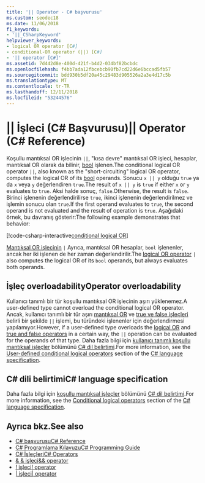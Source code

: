 ```yaml
---
title: '|| Operator - C# başvurusu'
ms.custom: seodec18
ms.date: 11/06/2018
f1_keywords:
- '||_CSharpKeyword'
helpviewer_keywords:
- logical OR operator [C#]
- conditional-OR operator (||) [C#]
- '|| operator [C#]'
ms.assetid: 7d442d8e-400d-421f-b4d2-034bf82bcbdc
ms.openlocfilehash: f4bb7ada12fbcebcb90fb7cd22d6e6bccad5fb57
ms.sourcegitcommit: bdd930b5df20a45c29483d905526a2a3e4d17c5b
ms.translationtype: MT
ms.contentlocale: tr-TR
ms.lasthandoff: 12/11/2018
ms.locfileid: "53244576"
---
```

# <a name="-operator-c-reference"></a><span data-ttu-id="f10d4-102">|| İşleci (C# Başvurusu)</span><span class="sxs-lookup"><span data-stu-id="f10d4-102">|| Operator (C# Reference)</span></span>

<span data-ttu-id="f10d4-103">Koşullu mantıksal OR işlecinin `||`, "kısa devre" mantıksal OR işleci, hesaplar, mantıksal OR olarak da bilinir, [bool](../keywords/bool.md) işlenen.</span><span class="sxs-lookup"><span data-stu-id="f10d4-103">The conditional logical OR operator `||`, also known as the "short-circuiting" logical OR operator, computes the logical OR of its [bool](../keywords/bool.md) operands.</span></span> <span data-ttu-id="f10d4-104">Sonucu `x || y` olduğu `true` ya da `x` veya `y` değerlendiren `true`.</span><span class="sxs-lookup"><span data-stu-id="f10d4-104">The result of `x || y` is `true` if either `x` or `y` evaluates to `true`.</span></span> <span data-ttu-id="f10d4-105">Aksi halde sonuç, `false`.</span><span class="sxs-lookup"><span data-stu-id="f10d4-105">Otherwise, the result is `false`.</span></span> <span data-ttu-id="f10d4-106">Birinci işlenenin değerlendirilirse `true`, ikinci işlenenin değerlendirilmez ve işlemin sonucu olan `true`.</span><span class="sxs-lookup"><span data-stu-id="f10d4-106">If the first operand evaluates to `true`, the second operand is not evaluated and the result of operation is `true`.</span></span> <span data-ttu-id="f10d4-107">Aşağıdaki örnek, bu davranış gösterir:</span><span class="sxs-lookup"><span data-stu-id="f10d4-107">The following example demonstrates that behavior:</span></span>

[!code-csharp-interactive[conditional logical OR](~/samples/snippets/csharp/language-reference/operators/ConditionalLogicalOperatorsExamples.cs#Or)]

<span data-ttu-id="f10d4-108">[Mantıksal OR işlecinin](or-operator.md) `|` Ayrıca, mantıksal OR hesaplar, `bool` işlenenler, ancak her iki işlenen de her zaman değerlendirilir.</span><span class="sxs-lookup"><span data-stu-id="f10d4-108">The [logical OR operator](or-operator.md) `|` also computes the logical OR of its `bool` operands, but always evaluates both operands.</span></span>

## <a name="operator-overloadability"></a><span data-ttu-id="f10d4-109">İşleç overloadability</span><span class="sxs-lookup"><span data-stu-id="f10d4-109">Operator overloadability</span></span>

<span data-ttu-id="f10d4-110">Kullanıcı tanımlı bir tür koşullu mantıksal OR işlecinin aşırı yüklenemez.</span><span class="sxs-lookup"><span data-stu-id="f10d4-110">A user-defined type cannot overload the conditional logical OR operator.</span></span> <span data-ttu-id="f10d4-111">Ancak, kullanıcı tanımlı bir tür aşırı [mantıksal OR](or-operator.md) ve [true ve false işleçleri](../keywords/true-false-operators.md) belirli bir şekilde `||` işlemi, bu türündeki işlenenler için değerlendirmesi yapılamıyor.</span><span class="sxs-lookup"><span data-stu-id="f10d4-111">However, if a user-defined type overloads the [logical OR](or-operator.md) and [true and false operators](../keywords/true-false-operators.md) in a certain way, the `||` operation can be evaluated for the operands of that type.</span></span> <span data-ttu-id="f10d4-112">Daha fazla bilgi için [kullanıcı tanımlı koşullu mantıksal işleçler](~/_csharplang/spec/expressions.md#user-defined-conditional-logical-operators) bölümünü [ C# dil belirtimi](../language-specification/index.md).</span><span class="sxs-lookup"><span data-stu-id="f10d4-112">For more information, see the [User-defined conditional logical operators](~/_csharplang/spec/expressions.md#user-defined-conditional-logical-operators) section of the [C# language specification](../language-specification/index.md).</span></span>

## <a name="c-language-specification"></a><span data-ttu-id="f10d4-113">C# dili belirtimi</span><span class="sxs-lookup"><span data-stu-id="f10d4-113">C# language specification</span></span>

<span data-ttu-id="f10d4-114">Daha fazla bilgi için [koşullu mantıksal işleçler](~/_csharplang/spec/expressions.md#conditional-logical-operators) bölümünü [ C# dil belirtimi](../language-specification/index.md).</span><span class="sxs-lookup"><span data-stu-id="f10d4-114">For more information, see the [Conditional logical operators](~/_csharplang/spec/expressions.md#conditional-logical-operators) section of the [C# language specification](../language-specification/index.md).</span></span>

## <a name="see-also"></a><span data-ttu-id="f10d4-115">Ayrıca bkz.</span><span class="sxs-lookup"><span data-stu-id="f10d4-115">See also</span></span>

- [<span data-ttu-id="f10d4-116">C# başvurusu</span><span class="sxs-lookup"><span data-stu-id="f10d4-116">C# Reference</span></span>](../index.md)
- [<span data-ttu-id="f10d4-117">C# Programlama Kılavuzu</span><span class="sxs-lookup"><span data-stu-id="f10d4-117">C# Programming Guide</span></span>](../../programming-guide/index.md)
- [<span data-ttu-id="f10d4-118">C# İşleçleri</span><span class="sxs-lookup"><span data-stu-id="f10d4-118">C# Operators</span></span>](index.md)
- [<span data-ttu-id="f10d4-119">& & işleci</span><span class="sxs-lookup"><span data-stu-id="f10d4-119">&& operator</span></span>](conditional-and-operator.md)
- [<span data-ttu-id="f10d4-120">\! işleci</span><span class="sxs-lookup"><span data-stu-id="f10d4-120">! operator</span></span>](logical-negation-operator.md)
- [<span data-ttu-id="f10d4-121">| işleci</span><span class="sxs-lookup"><span data-stu-id="f10d4-121">| operator</span></span>](or-operator.md)

